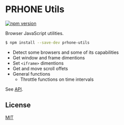 # PRHONE Utils

[![npm version](https://badge.fury.io/js/prhone-utils.svg)](https://badge.fury.io/js/prhone-utils)

Browser JavaScript utilities.

```bash
$ npm install --save-dev prhone-utils
```

- Detect some browsers and some of its capabilities
- Get window and frame dimentions
- Set `<iframe>` dimentions
- Get and move scroll offets
- General functions
  - Throttle functions on time intervals

See [API](./API).

## License

[MIT](./LICENSE)
